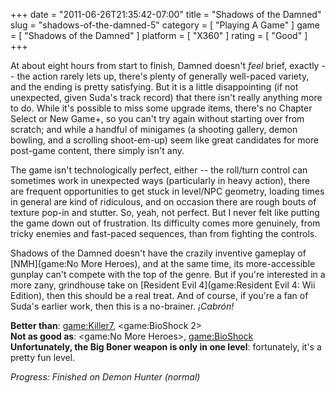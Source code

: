 +++
date = "2011-06-26T21:35:42-07:00"
title = "Shadows of the Damned"
slug = "shadows-of-the-damned-5"
category = [ "Playing A Game" ]
game = [ "Shadows of the Damned" ]
platform = [ "X360" ]
rating = [ "Good" ]
+++

At about eight hours from start to finish, Damned doesn't <i>feel</i> brief, exactly -- the action rarely lets up, there's plenty of generally well-paced variety, and the ending is pretty satisfying.  But it is a little disappointing (if not unexpected, given Suda's track record) that there isn't really anything more to do.  While it's possible to miss some upgrade items, there's no Chapter Select or New Game+, so you can't try again without starting over from scratch; and while a handful of minigames (a shooting gallery, demon bowling, and a scrolling shoot-em-up) seem like great candidates for more post-game content, there simply isn't any.

The game isn't technologically perfect, either -- the roll/turn control can sometimes work in unexpected ways (particularly in heavy action), there are frequent opportunities to get stuck in level/NPC geometry, loading times in general are kind of ridiculous, and on occasion there are rough bouts of texture pop-in and stutter.  So, yeah, not perfect.  But I never felt like putting the game down out of frustration.  Its difficulty comes more genuinely, from tricky enemies and fast-paced sequences, than from fighting the controls.

Shadows of the Damned doesn't have the crazily inventive gameplay of [NMH](game:No More Heroes), and at the same time, its more-accessible gunplay can't compete with the top of the genre.  But if you're interested in a more zany, grindhouse take on [Resident Evil 4](game:Resident Evil 4: Wii Edition), then this should be a real treat.  And of course, if you're a fan of Suda's earlier work, then this is a no-brainer.  <i>&iexcl;Cabr&oacute;n!</i>

<b>Better than</b>: <game:Killer7>, <game:BioShock 2>  
<b>Not as good as</b>: <game:No More Heroes>, <game:BioShock>  
<b>Unfortunately, the Big Boner weapon is only in one level</b>: fortunately, it's a pretty fun level.

<i>Progress: Finished on Demon Hunter (normal)</i>